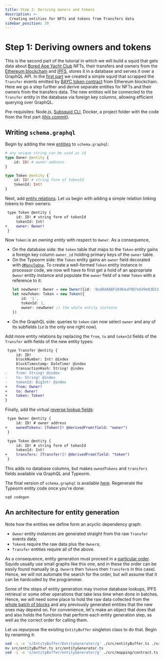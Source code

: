 ```yaml
---
title: Step 2: Deriving owners and tokens
description: >-
  Creating entities for NFTs and tokens from Transfers data
sidebar_position: 20
---
```


# Step 1: Deriving owners and tokens

This is the second part of the tutorial in which we will build a squid that gets data about [Bored Ape Yacht Club](https://boredapeyachtclub.com) NFTs, their transfers and owners from the [Ethereum blockchain](https://ethereum.org) and [IPFS](https://ipfs.tech/), stores it in a database and serves it over a GraphQL API. In the [first part](/tutorials/bayc/step-one-indexing-transfers) we created a simple squid that scrapped the `Transfer` events emitted by [BAYC token contract](https://etherscan.io/address/0xbc4ca0eda7647a8ab7c2061c2e118a18a936f13d) from Ethereum blockchain. Here we go a step further and derive separate entities for NFTs and their owners from the transfers data. The new entities will be connected to the `Transfer` entity in the database via foreign key columns, allowing efficient querying over GraphQL.

Pre-requisites: Node.js, [Subsquid CLI](/squid-cli/installation), Docker, a project folder with the code from the first part ([this commit](/dead)).

## Writing `schema.graphql`

Begin by adding the new [entities](/basics/schema-file/entities/) to `schema.graphql`:
```graphql
# any unique string can be used as id
type Owner @entity {
    id: ID! # owner address
}

type Token @entity {
    id: ID! # string form of tokenId
    tokenId: Int!
}
```
Next, add [entity relations](/basics/schema-file/entity-relations/). Let us begin with adding a simple relation linking tokens to their owners:
```diff
 type Token @entity {
     id: ID! # string form of tokenId
     tokenId: Int!
+    owner: Owner!
 }
```
Now `Token` is an _owning entity_ with respect to `Owner`. As a consequence,
- On the database side: the `token` table that maps to the `Token` entity gains a foreign key column `owner_id` holding primary keys of the `owner` table.
- On the Typeorm side: the `Token` entity gains an `owner` field decorated with [`@ManyToOne`](https://github.com/typeorm/typeorm/blob/master/docs/many-to-one-one-to-many-relations.md). To create a well-formed `Token` entity instance in processor code, we now will have to first get a hold of an appropriate `Owner` entity instance and populate the `owner` field of a new `Token` with a reference to it:
  ```typescript
  let newOwner: Owner = new Owner({id: '0xd8dA6BF26964aF9D7eEd9e03E53415D37aA96045'})
  let newToken: Token = new Token({
      id: '1',
      tokenId: 1,
      owner: newOwner // the whole entity instance
  })
  ```
- On the GraphQL side: queries to `token` can now select `owner` and any of its subfields (`id` is the only one right now).

Add more entity relations by replacing the `from`, `to` and `tokenId` fields of the `Transfer` with fields of the new entity types:
```diff
 type Transfer @entity {
     id: ID!
     blockNumber: Int! @index
     blockTimestamp: DateTime! @index
     transactionHash: String! @index
-    from: String! @index
-    to: String! @index
-    tokenId: BigInt! @index
+    from: Owner!
+    to: Owner!
+    token: Token!
}
```

Finally, add the virtual [reverse lookup fields](/basics/schema-file/entity-relations/):
```diff
 type Owner @entity {
     id: ID! # owner address
+    ownedTokens: [Token!]! @derivedFrom(field: "owner")
 }

 type Token @entity {
     id: ID! # string form of tokenId
     tokenId: Int!
+    transfers: [Transfer!]! @derivedFrom(field: "token")
 }
```
This adds no database columns, but makes `ownedTokens` and `transfers` fields available via GraphQL and Typeorm.

The final version of `schema.graphql` is available [here](/dead). Regenerate the Typeorm entity code once you're done:
```bash
sqd codegen
```

## An architecture for entity generation

Note how the entities we define form an acyclic dependency graph:
- `Owner` entity instances are generated straight from the raw `Transfer` events data;
- `Token`s require the raw data plus the `Owner`s;
- `Transfer` entities require all of the above.

As a consequence, entity generation must proceed in a [particular order](https://en.wikipedia.org/wiki/Topological_sorting). Squids usually use small graphs like this one, and in these the order can be easily found manually (e.g. `Owner`s then `Token`s then `Transfer`s in this case). Hence, we will not automate the search for the order, but will assume that it can be hardcoded by the programmer.

Some of the steps of entity generation may involve database lookups, IPFS retrieval or some other operations that take less time when done in batches. Hence, we will need some place to hold the raw data collected from the [whole batch of blocks](/basics/batch-processing/) and any previously generated entities that the new ones may depend on. For convenience, let's make an object that does that and also holds the functions that perform each entity generation step, as well as the correct order for calling them.

Let us repurpose the existing `EntityBuffer` singleton class to do that. Begin by renaming it:
```bash
sed -i -e 's/EntityBuffer/EntityGenerator/g' ./src/entityBuffer.ts ./src/mapping/contract.ts ./src/processor.ts
mv src/entityBuffer.ts src/entityGenerator.ts
sed -i -e 's/entityBuffer/entityGenerator/g' ./src/mapping/contract.ts ./src/processor.ts
```
